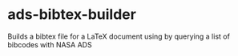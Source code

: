 # ads-bibtex-builder
Builds a bibtex file for a LaTeX document using by querying a list of bibcodes with NASA ADS

